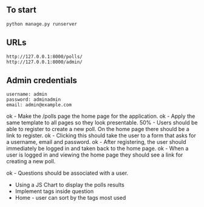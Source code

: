 ## To start
    python manage.py runserver

## URLs
    http://127.0.0.1:8000/polls/
    http://127.0.0.1:8000/admin/

## Admin credentials
    username: admin
    password: adminadmin
    email: admin@example.com


ok - Make the /polls page the home page for the application.
ok - Apply the same template to all pages so they look presentable.
50% - Users should be able to register to create a new poll. On the home page there should be a link to register.
ok - Clicking this should take the user to a form that asks for a username, email and password.
ok - After registering, the user should immediately be logged in and taken back to the home page.
ok - When a user is logged in and viewing the home page they should see a link for creating a new poll.

ok - Questions should be associated with a user.


 - Using a JS Chart to display the polls results
 - Implement tags inside question
 - Home - user can sort by the tags most used


